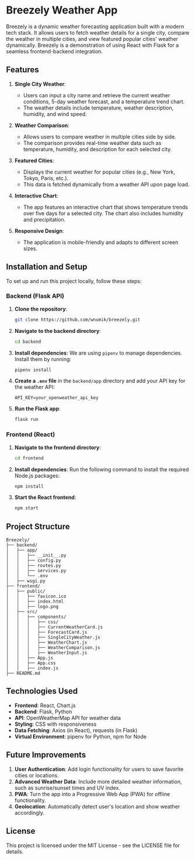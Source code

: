 
# Breezely Weather App

Breezely is a dynamic weather forecasting application built with a modern tech stack. It allows users to fetch weather details for a single city, compare the weather in multiple cities, and view featured popular cities' weather dynamically. Breezely is a demonstration of using React with Flask for a seamless frontend-backend integration.

## Features

1. **Single City Weather**: 
   - Users can input a city name and retrieve the current weather conditions, 5-day weather forecast, and a temperature trend chart.
   - The weather details include temperature, weather description, humidity, and wind speed.
   
2. **Weather Comparison**: 
   - Allows users to compare weather in multiple cities side by side.
   - The comparison provides real-time weather data such as temperature, humidity, and description for each selected city.

3. **Featured Cities**:
   - Displays the current weather for popular cities (e.g., New York, Tokyo, Paris, etc.).
   - This data is fetched dynamically from a weather API upon page load.

4. **Interactive Chart**:
   - The app features an interactive chart that shows temperature trends over five days for a selected city. The chart also includes humidity and precipitation.

5. **Responsive Design**:
   - The application is mobile-friendly and adapts to different screen sizes.
   
## Installation and Setup

To set up and run this project locally, follow these steps:

### Backend (Flask API)

1. **Clone the repository**:
   ```bash
   git clone https://github.com/wnumik/breezely.git
   ```

2. **Navigate to the backend directory**:
   ```bash
   cd backend
   ```

3. **Install dependencies**:
   We are using `pipenv` to manage dependencies. Install them by running:
   ```bash
   pipenv install
   ```

4. **Create a `.env` file** in the `backend/app` directory and add your API key for the weather API:
   ```
   API_KEY=your_openweather_api_key
   ```

5. **Run the Flask app**:
   ```bash
   flask run
   ```

### Frontend (React)

1. **Navigate to the frontend directory**:
   ```bash
   cd frontend
   ```

2. **Install dependencies**:
   Run the following command to install the required Node.js packages:
   ```bash
   npm install
   ```

3. **Start the React frontend**:
   ```bash
   npm start
   ```

## Project Structure

```plaintext
Breezely/
├── backend/
│   ├── app/
│   │   ├── __init__.py
│   │   ├── config.py
│   │   ├── routes.py
│   │   ├── services.py
│   │   └── .env
│   ├── wsgi.py
├── frontend/
│   ├── public/
│   │   ├── favicon.ico
│   │   ├── index.html
│   │   ├── logo.png
│   ├── src/
│   │   ├── components/
│   │   │   ├── css/
│   │   │   ├── CurrentWeatherCard.js
│   │   │   ├── ForecastCard.js
│   │   │   ├── SingleCityWeather.js
│   │   │   ├── WeatherChart.js
│   │   │   ├── WeatherComparison.js
│   │   │   ├── WeatherInput.js
│   │   ├── App.js
│   │   ├── App.css
│   │   ├── index.js
├── README.md
```

## Technologies Used

- **Frontend**: React, Chart.js
- **Backend**: Flask, Python
- **API**: OpenWeatherMap API for weather data
- **Styling**: CSS with responsiveness
- **Data Fetching**: Axios (in React), requests (in Flask)
- **Virtual Environment**: pipenv for Python, npm for Node

## Future Improvements

1. **User Authentication**: Add login functionality for users to save favorite cities or locations.
2. **Advanced Weather Data**: Include more detailed weather information, such as sunrise/sunset times and UV index.
3. **PWA**: Turn the app into a Progressive Web App (PWA) for offline functionality.
4. **Geolocation**: Automatically detect user's location and show weather accordingly.

## License

This project is licensed under the MIT License - see the LICENSE file for details.
